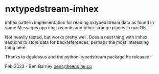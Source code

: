 # nxtypedstream-imhex

imhex pattern implementation for reading nxtypedstream data as found
in some Messages.app chat records and other strange places in macOS.

Not heavily tested, but works pretty well. Does a neat thing with imhex
sections to store data for backreferences, perhaps the most interesting
thing here.

Thanks to dgelessus and the python-typedstream package he released!

Feb 2023 - Ben Garney <ben@theengine.co>
